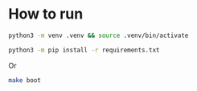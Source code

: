 # How to run

```bash
python3 -m venv .venv && source .venv/bin/activate
```

```bash
python3 -m pip install -r requirements.txt
```

Or

```bash
make boot
```